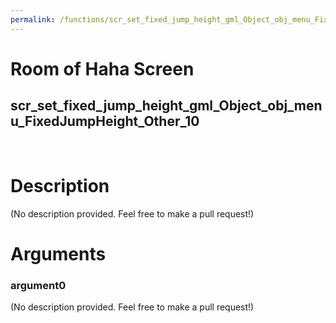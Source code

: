```yaml
---
permalink: /functions/scr_set_fixed_jump_height_gml_Object_obj_menu_FixedJumpHeight_Other_10
---
```

# Room of Haha Screen  
## scr_set_fixed_jump_height_gml_Object_obj_menu_FixedJumpHeight_Other_10  
&nbsp;  
# Description  
(No description provided. Feel free to make a pull request!) 
&nbsp;  
# Arguments
### argument0
(No description provided. Feel free to make a pull request!)
&nbsp;  


